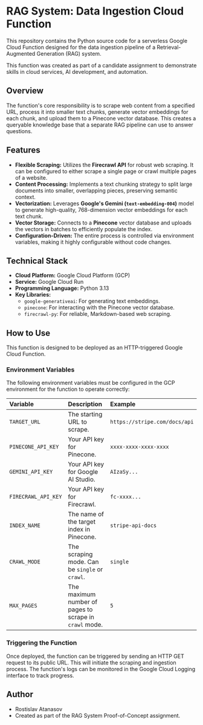 # RAG System: Data Ingestion Cloud Function

This repository contains the Python source code for a serverless Google Cloud Function designed for the data ingestion pipeline of a Retrieval-Augmented Generation (RAG) system.

This function was created as part of a candidate assignment to demonstrate skills in cloud services, AI development, and automation.

## Overview

The function's core responsibility is to scrape web content from a specified URL, process it into smaller text chunks, generate vector embeddings for each chunk, and upload them to a Pinecone vector database. This creates a queryable knowledge base that a separate RAG pipeline can use to answer questions.

## Features

- **Flexible Scraping:** Utilizes the **Firecrawl API** for robust web scraping. It can be configured to either scrape a single page or crawl multiple pages of a website.
- **Content Processing:** Implements a text chunking strategy to split large documents into smaller, overlapping pieces, preserving semantic context.
- **Vectorization:** Leverages **Google's Gemini (`text-embedding-004`)** model to generate high-quality, 768-dimension vector embeddings for each text chunk.
- **Vector Storage:** Connects to a **Pinecone** vector database and uploads the vectors in batches to efficiently populate the index.
- **Configuration-Driven:** The entire process is controlled via environment variables, making it highly configurable without code changes.

## Technical Stack

- **Cloud Platform:** Google Cloud Platform (GCP)
- **Service:** Google Cloud Run
- **Programming Language:** Python 3.13
- **Key Libraries:**
  - `google-generativeai`: For generating text embeddings.
  - `pinecone`: For interacting with the Pinecone vector database.
  - `firecrawl-py`: For reliable, Markdown-based web scraping.

## How to Use

This function is designed to be deployed as an HTTP-triggered Google Cloud Function.

### Environment Variables

The following environment variables must be configured in the GCP environment for the function to operate correctly:

| Variable | Description | Example |
| :--- | :--- | :--- |
| `TARGET_URL` | The starting URL to scrape. | `https://stripe.com/docs/api` |
| `PINECONE_API_KEY` | Your API key for Pinecone. | `xxxx-xxxx-xxxx-xxxx` |
| `GEMINI_API_KEY` | Your API key for Google AI Studio. | `AIzaSy...` |
| `FIRECRAWL_API_KEY` | Your API key for Firecrawl. | `fc-xxxx...` |
| `INDEX_NAME` | The name of the target index in Pinecone. | `stripe-api-docs` |
| `CRAWL_MODE` | The scraping mode. Can be `single` or `crawl`. | `single` |
| `MAX_PAGES` | The maximum number of pages to scrape in `crawl` mode. | `5` |

### Triggering the Function

Once deployed, the function can be triggered by sending an HTTP GET request to its public URL. This will initiate the scraping and ingestion process. The function's logs can be monitored in the Google Cloud Logging interface to track progress.


## Author
-  Rostislav Atanasov
-  Created as part of the RAG System Proof-of-Concept assignment.
